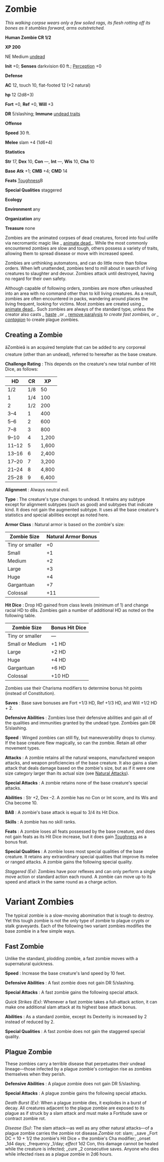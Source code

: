 # Zombie

_This walking corpse wears only a few soiled rags, its flesh rotting off its bones as it stumbles forward, arms outstretched._

**Human Zombie CR 1/2**

**XP 200**

NE Medium [undead](creatureTypes.html#_undead)

**Init** +0; **Senses** darkvision 60 ft.; [Perception](../skills/perception.html#_perception) +0

**Defense**

**AC** 12, touch 10, flat-footed 12 (+2 natural)

**hp** 12 (2d8+3)

**Fort** +0, **Ref** +0, **Will** +3

**DR** 5/slashing; **Immune** [undead traits](universalMonsterRules.html#_undead-traits)

**Offense**

**Speed** 30 ft.

**Melee** slam +4 (1d6+4)

**Statistics**

**Str** 17, **Dex** 10, **Con** —, **Int** —, **Wis** 10, **Cha** 10

**Base**  **Atk** +1; **CMB** +4; **CMD** 14

**Feats** [Toughness](../feats.html#_toughness)B

**Special Qualities** staggered

**Ecology**

**Environment** any

**Organization** any

**Treasure** none

Zombies are the animated corpses of dead creatures, forced into foul unlife via necromantic magic like _ [animate dead](../spells/animateDead.html#_animate-dead)_. While the most commonly encountered zombies are slow and tough, others possess a variety of traits, allowing them to spread disease or move with increased speed.

Zombies are unthinking automatons, and can do little more than follow orders. When left unattended, zombies tend to mill about in search of living creatures to slaughter and devour. Zombies attack until destroyed, having no regard for their own safety.

Although capable of following orders, zombies are more often unleashed into an area with no command other than to kill living creatures. As a result, zombies are often encountered in packs, wandering around places the living frequent, looking for victims. Most zombies are created using _ [animate dead](../spells/animateDead.html#_animate-dead)_. Such zombies are always of the standard type, unless the creator also casts _ [haste](../spells/haste.html#_haste) _or _ [remove paralysis](../spells/removeParalysis.html#_remove-paralysis) _to create fast zombies, or _ [contagion](../spells/contagion.html#_contagion)_ to create plague zombies.

## Creating a Zombie

âZombieâ is an acquired template that can be added to any corporeal creature (other than an undead), referred to hereafter as the base creature.

**Challenge Rating** : This depends on the creature's new total number of Hit Dice, as follows:

| HD | CR | XP |
| --- | --- | --- |
| 1/2 | 1/8 | 50 |
| 1 | 1/4 | 100 |
| 2 | 1/2 | 200 |
| 3–4 | 1 | 400 |
| 5–6 | 2 | 600 |
| 7–8 | 3 | 800 |
| 9–10 | 4 | 1,200 |
| 11–12 | 5 | 1,600 |
| 13–16 | 6 | 2,400 |
| 17–20 | 7 | 3,200 |
| 21–24 | 8 | 4,800 |
| 25–28 | 9 | 6,400 |

**Alignment** : Always neutral evil.

**Type** : The creature's type changes to undead. It retains any subtype except for alignment subtypes (such as good) and subtypes that indicate kind. It does not gain the augmented subtype. It uses all the base creature's statistics and special abilities except as noted here.

**Armor Class** : Natural armor is based on the zombie's size:

| Zombie Size | Natural Armor Bonus |
| --- | --- |
| Tiny or smaller | +0 |
| Small | +1 |
| Medium | +2 |
| Large | +3 |
| Huge | +4 |
| Gargantuan | +7 |
| Colossal | +11 |

**Hit Dice** : Drop HD gained from class levels (minimum of 1) and change racial HD to d8s. Zombies gain a number of additional HD as noted on the following table.

| Zombie Size | Bonus Hit Dice |
| --- | --- |
| Tiny or smaller | — |
| Small or Medium | +1 HD |
| Large | +2 HD |
| Huge | +4 HD |
| Gargantuan | +6 HD |
| Colossal | +10 HD |

Zombies use their Charisma modifiers to determine bonus hit points (instead of Constitution).

**Saves** : Base save bonuses are Fort +1/3 HD, Ref +1/3 HD, and Will +1/2 HD + 2.

**Defensive Abilities** : Zombies lose their defensive abilities and gain all of the qualities and immunities granted by the undead type. Zombies gain DR 5/slashing.

**Speed** : Winged zombies can still fly, but maneuverability drops to clumsy. If the base creature flew magically, so can the zombie. Retain all other movement types.

**Attacks** : A zombie retains all the natural weapons, manufactured weapon attacks, and weapon proficiencies of the base creature. It also gains a slam attack that deals damage based on the zombie's size, but as if it were one size category larger than its actual size (see [Natural Attacks](universalMonsterRules.html#_natural-attacks)).

**Special Attacks** : A zombie retains none of the base creature's special attacks.

**Abilities** : Str +2, Dex –2. A zombie has no Con or Int score, and its Wis and Cha become 10.

**BAB** : A zombie's base attack is equal to 3/4 its Hit Dice.

**Skills** : A zombie has no skill ranks.

**Feats** : A zombie loses all feats possessed by the base creature, and does not gain feats as its Hit Dice increase, but it does gain [Toughness](../feats.html#_toughness) as a bonus feat.

**Special Qualities** : A zombie loses most special qualities of the base creature. It retains any extraordinary special qualities that improve its melee or ranged attacks. A zombie gains the following special quality.

_Staggered (Ex)_: Zombies have poor reflexes and can only perform a single move action or standard action each round. A zombie can move up to its speed and attack in the same round as a charge action.

# Variant Zombies

The typical zombie is a slow-moving abomination that is tough to destroy. Yet this tough zombie is not the only type of zombie to plague crypts or stalk graveyards. Each of the following two variant zombies modifies the base zombie in a few simple ways.

## Fast Zombie

Unlike the standard, plodding zombie, a fast zombie moves with a supernatural quickness.

**Speed** : Increase the base creature's land speed by 10 feet.

**Defensive Abilities** : A fast zombie does not gain DR 5/slashing.

**Special Attacks** : A fast zombie gains the following special attack.

_Quick Strikes (Ex)_: Whenever a fast zombie takes a full-attack action, it can make one additional slam attack at its highest base attack bonus.

**Abilities** : As a standard zombie, except its Dexterity is increased by 2 instead of reduced by 2.

**Special Qualities** : A fast zombie does not gain the staggered special quality.

## Plague Zombie

These zombies carry a terrible disease that perpetuates their undead lineage—those infected by a plague zombie's contagion rise as zombies themselves when they perish.

**Defensive Abilities** : A plague zombie does not gain DR 5/slashing.

**Special Attacks** : A plague zombie gains the following special attacks.

_Death Burst (Ex)_: When a plague zombie dies, it explodes in a burst of decay. All creatures adjacent to the plague zombie are exposed to its plague as if struck by a slam attack and must make a Fortitude save or contract zombie rot.

  
  

_Disease (Su)_: The slam attack—as well as any other natural attacks—of a plague zombie carries the zombie rot disease._Zombie rot_: slam; _save _Fort DC = 10 + 1/2 the zombie's Hit Dice + the zombie's Cha modifier; _onset _1d4 days; _frequency _1/day; _effect_ 1d2 Con, this damage cannot be healed while the creature is infected; _cure _2 consecutive saves. Anyone who dies while infected rises as a plague zombie in 2d6 hours.

